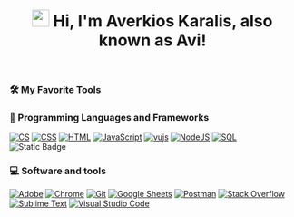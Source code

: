 <h1 align="center">
    <img src="https://media.giphy.com/media/hvRJCLFzcasrR4ia7z/giphy.gif" width="30">
Hi, I'm Averkios Karalis, also known as Avi!
 </h1>

<br/>

### 🛠️ My Favorite Tools

### 🤖 Programming Languages and Frameworks

<p>
          <a href="https://img.shields.io/badge/C%23-a179dc?style=plastic&logo=c%2B%2B"><img alt="CS" src="https://img.shields.io/badge/C%23-a179dc?style=plastic&logo=c%2B%2B" ></a>
       <a href="https://github.com/search?q=user%3ADenverCoder1+is%3Arepo+language%3Acss"><img alt="CSS" src="https://img.shields.io/badge/CSS%20-%231572B6.svg?style=plastic&logo=css3&logoColor=white"></a>
    <a href="https://github.com/search?q=user%3ADenverCoder1+is%3Arepo+language%3Ahtml"><img alt="HTML" src="https://img.shields.io/badge/HTML%20-%23E34F26.svg?style=plastic&logo=html5&logoColor=white"></a>
       <a href="https://github.com/search?q=user%3ADenverCoder1+is%3Arepo+language%3Ajavascript"><img alt="JavaScript" src="https://img.shields.io/badge/JavaScript%20-%23F7DF1E.svg?style=plastic&logo=javascript&logoColor=black"></a>   
 <a href="https://github.com/search?q=user%3ADenverCoder1+is%3Arepo+language%3Ajavascript"><img alt="vujs" src="https://img.shields.io/badge/VueJS-5f8bee?style=plastic&logo=vue.js"></a>
    <a href="https://github.com/search?q=user%3ADenverCoder1+is%3Arepo+language%3Ajavascript"><img alt="NodeJS" src="https://img.shields.io/badge/Node.js%20-%2343853D.svg?style=plastic&logo=node.js&logoColor=white"></a>
       <a href="https://github.com/search?q=user%3ADenverCoder1+is%3Arepo+language%3Asql"><img alt="SQL" src="https://img.shields.io/badge/SQL%20-%23025E8C.svg?style=plastic&logo=amazon-dynamodb&logoColor=white"></a>
    <img alt="Static Badge" src="https://img.shields.io/badge/PHP%20-%20Laravel?logo=PHP&logoColor=purple&labelColor=lavender&color=lavender">

</p>

### 💻 Software and tools

<p>
     <a href="#"><img alt="Adobe" src="https://img.shields.io/badge/Adobe%20-%23FF0000.svg?style=plastic&logo=adobe&logoColor=white"></a>
   <a href="#"><img alt="Chrome" src="https://img.shields.io/badge/Chrome-3DDC84?style=plastic&logo=google-chrome&logoColor=white"></a>
   <a href="#"><img alt="Git" src="https://img.shields.io/badge/Git%20-%23F05033.svg?style=plastic&logo=git&logoColor=white"></a>
   <a href="#"><img alt="Google Sheets" src="https://img.shields.io/badge/Google%20Sheets%20-%2334A853.svg?style=plastic&logo=google%20sheets&logoColor=white"></a>
   <a href="#"><img alt="Postman" src="https://img.shields.io/badge/Postman-FF6C37?style=plastic&logo=postman&logoColor=white"></a>
   <a href="#"><img alt="Stack Overflow" src="https://img.shields.io/badge/-Stack%20Overflow-FE7A16?style=plastic&logo=stack-overflow&logoColor=white"></a>
    <a href="#"><img alt="Sublime Text" src="https://img.shields.io/badge/-Sublime%20Text-302E31?style=plastic&logo=sublime-text&logoColor=white"></a>
    <a href="#"><img alt="Visual Studio Code" src="https://img.shields.io/badge/Visual%20Studio%20Code-0078d7.svg?style=plastic&logo=visual-studio-code&logoColor=white"></a>
</p>

